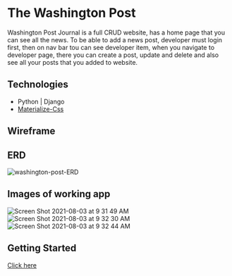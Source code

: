 # The Washington Post

Washington Post Journal is a full CRUD website, has a home page that you can see all the news. To be able to add a news post, developer must login first, then on nav bar tou can see developer item, when you navigate to developer page, there you can create a post, update and delete and also see all your posts that you added to website.

## Technologies
- Python | Django
- [Materialize-Css](https://materializecss.com)

## Wireframe


## ERD
![washington-post-ERD](https://user-images.githubusercontent.com/83556668/128052294-51ef1bb6-adb7-4f8a-a952-017ed490b4ed.png)

## Images of working app
![Screen Shot 2021-08-03 at 9 31 49 AM](https://user-images.githubusercontent.com/83556668/128052600-b9b1b20f-996d-4a06-a292-ece53fe9e7d2.png)
![Screen Shot 2021-08-03 at 9 32 30 AM](https://user-images.githubusercontent.com/83556668/128052621-d4387bf8-90c0-4ec1-a48a-eebc24fb47ab.png)
![Screen Shot 2021-08-03 at 9 32 44 AM](https://user-images.githubusercontent.com/83556668/128052625-b155805e-cd57-448e-ac33-706a9fbf2b1a.png)


## Getting Started
[Click here](https://django-washington-post.herokuapp.com/)





